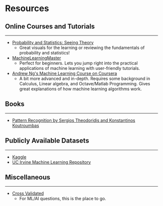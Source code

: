 # Resources

## Online Courses and Tutorials
---
* [Probability and Statistics: Seeing Theory](http://students.brown.edu/seeing-theory/)
	* Great visuals for the learning or reviewing the fundamentals of probability and statistics!
* [MachineLearningMaster](http://machinelearningmastery.com/start-here/#getstarted) 
	* Perfect for beginners. Lets you jump right into the practical applications of machine learning with user-friendly tutorials. 
* [Andrew Ng's Machine Learning Course on Coursera](https://www.coursera.org/learn/machine-learning/)
	* A bit more advanced and in-depth. Requires some background in Calculus, Linear algebra, and Octave/Matlab Programming. Gives great explanations of how machine learning algorithms work.  

## Books
---
* [Pattern Recognition by Sergios Theodoridis and Konstantinos Koutroumbas](http://www.cs.ukzn.ac.za/~sviriri/Books/Machine-Learning-Pattern-Recognition/book3.pdf)

## Publicly Available Datasets
---
* [Kaggle](https://www.kaggle.com/datasets)
* [UC Irvine Machine Learning Repository](http://archive.ics.uci.edu/ml/)

## Miscellaneous
---
* [Cross Validated](https://stats.stackexchange.com/)
	* For ML/AI questions, this is the place to go. 